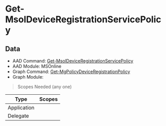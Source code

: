 # Get-MsolDeviceRegistrationServicePolicy

> 

## Data

+ AAD Command: [Get-MsolDeviceRegistrationServicePolicy](https://docs.microsoft.com/en-us/powershell/module/MSOnline/Get-MsolDeviceRegistrationServicePolicy)
+ AAD Module: MSOnline
+ Graph Command: [Get-MgPolicyDeviceRegistrationPolicy](https://docs.microsoft.com/en-us/powershell/module//Get-MgPolicyDeviceRegistrationPolicy)
+ Graph Module: 

> Scopes Needed (any one)

|Type|Scopes|
|---|---|
|Application||
|Delegate||

